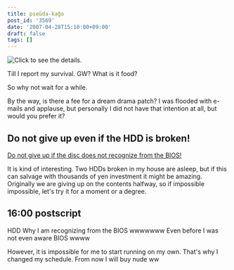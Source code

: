 ```yaml
---
title: pseŭda-kaĝo
post_id: '3569'
date: '2007-04-28T15:10:00+09:00'
draft: false
tags: []
---
```


![Click to see the details.](https://danmaq.com/!/thC/thC_SS12.jpg)

Till I report my survival. GW? What is it food?

So why not wait for a while.

By the way, is there a fee for a dream drama patch? I was flooded with e-mails and applause, but personally I did not have that intention at all, but would you prefer it?

## Do not give up even if the HDD is broken!

[Do not give up if the disc does not recognize from the BIOS!](http://fromto.cc/hosokawa/diary/2004/20040122-mita2/)

It is kind of interesting. Two HDDs broken in my house are asleep, but if this can salvage with thousands of yen investment it might be amazing. Originally we are giving up on the contents halfway, so if impossible impossible, let's try it for a moment or a degree.

## 16:00 postscript

HDD Why I am recognizing from the BIOS wwwwwww Even before I was not even aware BIOS wwww

However, it is impossible for me to start running on my own. That's why I changed my schedule. From now I will buy nude ww